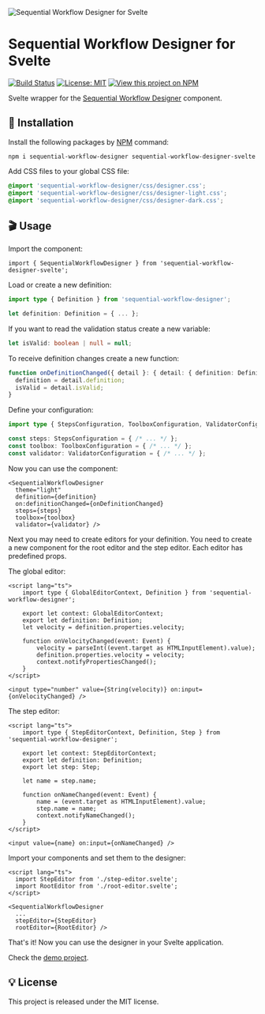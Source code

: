 ![Sequential Workflow Designer for Svelte](https://raw.githubusercontent.com/nocode-js/sequential-workflow-designer/main/.github/cover.png)

# Sequential Workflow Designer for Svelte

[![Build Status](https://img.shields.io/endpoint.svg?url=https%3A%2F%2Factions-badge.atrox.dev%2Fb4rtaz%2Fsequential-workflow-designer%2Fbadge%3Fref%3Dmain&style=flat-square)](https://actions-badge.atrox.dev/b4rtaz/sequential-workflow-designer/goto?ref=main) [![License: MIT](https://img.shields.io/badge/license-MIT-green?style=flat-square)](/LICENSE) [![View this project on NPM](https://img.shields.io/npm/v/sequential-workflow-designer-svelte.svg?style=flat-square)](https://npmjs.org/package/sequential-workflow-designer-svelte)

Svelte wrapper for the [Sequential Workflow Designer](https://github.com/nocode-js/sequential-workflow-designer) component.

## 🚀 Installation

Install the following packages by [NPM](https://www.npmjs.com/) command:

`npm i sequential-workflow-designer sequential-workflow-designer-svelte`

Add CSS files to your global CSS file:

```css
@import 'sequential-workflow-designer/css/designer.css';
@import 'sequential-workflow-designer/css/designer-light.css';
@import 'sequential-workflow-designer/css/designer-dark.css';
```

## 🎬 Usage

Import the component:

```tsx
import { SequentialWorkflowDesigner } from 'sequential-workflow-designer-svelte';
```

Load or create a new definition:

```ts
import type { Definition } from 'sequential-workflow-designer';

let definition: Definition = { ... };
```

If you want to read the validation status create a new variable:

```ts
let isValid: boolean | null = null;
```

To receive definition changes create a new function:

```ts
function onDefinitionChanged({ detail }: { detail: { definition: Definition, isValid: boolean } }) {
  definition = detail.definition;
  isValid = detail.isValid;
}
```

Define your configuration:

```ts
import type { StepsConfiguration, ToolboxConfiguration, ValidatorConfiguration } from 'sequential-workflow-designer';

const steps: StepsConfiguration = { /* ... */ };
const toolbox: ToolboxConfiguration = { /* ... */ };
const validator: ValidatorConfiguration = { /* ... */ };
```

Now you can use the component:

```svelte
<SequentialWorkflowDesigner
  theme="light"
  definition={definition}
  on:definitionChanged={onDefinitionChanged}
  steps={steps}
  toolbox={toolbox}
  validator={validator} />
```

Next you may need to create editors for your definition. You need to create a new component for the root editor and the step editor. Each editor has predefined props.

The global editor:

```svelte
<script lang="ts">
	import type { GlobalEditorContext, Definition } from 'sequential-workflow-designer';

	export let context: GlobalEditorContext;
	export let definition: Definition;
	let velocity = definition.properties.velocity;

	function onVelocityChanged(event: Event) {
		velocity = parseInt((event.target as HTMLInputElement).value);
		definition.properties.velocity = velocity;
		context.notifyPropertiesChanged();
	}
</script>

<input type="number" value={String(velocity)} on:input={onVelocityChanged} />
```

The step editor:

```svelte
<script lang="ts">
	import type { StepEditorContext, Definition, Step } from 'sequential-workflow-designer';

	export let context: StepEditorContext;
	export let definition: Definition;
	export let step: Step;

	let name = step.name;

	function onNameChanged(event: Event) {
		name = (event.target as HTMLInputElement).value;
		step.name = name;
		context.notifyNameChanged();
	}
</script>

<input value={name} on:input={onNameChanged} />
```

Import your components and set them to the designer:

```svelte
<script lang="ts">
  import StepEditor from './step-editor.svelte';
  import RootEditor from './root-editor.svelte';
</script>

<SequentialWorkflowDesigner
  ...
  stepEditor={StepEditor}
  rootEditor={RootEditor} />
```

That's it! Now you can use the designer in your Svelte application.

Check the [demo project](https://github.com/nocode-js/sequential-workflow-designer/tree/main/demos/svelte-app).

## 💡 License

This project is released under the MIT license.

